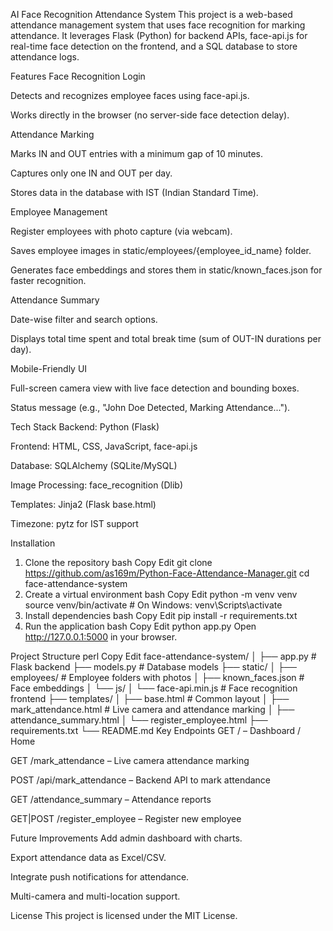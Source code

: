 AI Face Recognition Attendance System
This project is a web-based attendance management system that uses face recognition for marking attendance.
It leverages Flask (Python) for backend APIs, face-api.js for real-time face detection on the frontend, and a SQL database to store attendance logs.

Features
Face Recognition Login

Detects and recognizes employee faces using face-api.js.

Works directly in the browser (no server-side face detection delay).

Attendance Marking

Marks IN and OUT entries with a minimum gap of 10 minutes.

Captures only one IN and OUT per day.

Stores data in the database with IST (Indian Standard Time).

Employee Management

Register employees with photo capture (via webcam).

Saves employee images in static/employees/{employee_id_name} folder.

Generates face embeddings and stores them in static/known_faces.json for faster recognition.

Attendance Summary

Date-wise filter and search options.

Displays total time spent and total break time (sum of OUT-IN durations per day).

Mobile-Friendly UI

Full-screen camera view with live face detection and bounding boxes.

Status message (e.g., "John Doe Detected, Marking Attendance...").

Tech Stack
Backend: Python (Flask)

Frontend: HTML, CSS, JavaScript, face-api.js

Database: SQLAlchemy (SQLite/MySQL)

Image Processing: face_recognition (Dlib)

Templates: Jinja2 (Flask base.html)

Timezone: pytz for IST support

Installation
1. Clone the repository
bash
Copy
Edit
git clone https://github.com/as169m/Python-Face-Attendance-Manager.git
cd face-attendance-system
2. Create a virtual environment
bash
Copy
Edit
python -m venv venv
source venv/bin/activate  # On Windows: venv\Scripts\activate
3. Install dependencies
bash
Copy
Edit
pip install -r requirements.txt
4. Run the application
bash
Copy
Edit
python app.py
Open http://127.0.0.1:5000 in your browser.

Project Structure
perl
Copy
Edit
face-attendance-system/
│
├── app.py                   # Flask backend
├── models.py                # Database models
├── static/
│   ├── employees/           # Employee folders with photos
│   ├── known_faces.json     # Face embeddings
│   └── js/
│       └── face-api.min.js  # Face recognition frontend
├── templates/
│   ├── base.html            # Common layout
│   ├── mark_attendance.html # Live camera and attendance marking
│   ├── attendance_summary.html
│   └── register_employee.html
├── requirements.txt
└── README.md
Key Endpoints
GET / – Dashboard / Home

GET /mark_attendance – Live camera attendance marking

POST /api/mark_attendance – Backend API to mark attendance

GET /attendance_summary – Attendance reports

GET|POST /register_employee – Register new employee

Future Improvements
Add admin dashboard with charts.

Export attendance data as Excel/CSV.

Integrate push notifications for attendance.

Multi-camera and multi-location support.

License
This project is licensed under the MIT License.

